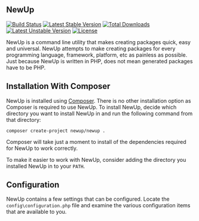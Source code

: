 ## NewUp

[![Build Status](https://travis-ci.org/newup/core.svg)](https://travis-ci.org/newup/core)
[![Latest Stable Version](https://poser.pugx.org/newup/newup/v/stable.svg)](https://packagist.org/packages/newup/newup)
[![Total Downloads](https://poser.pugx.org/newup/newup/downloads.svg)](https://packagist.org/packages/newup/newup)
[![Latest Unstable Version](https://poser.pugx.org/newup/newup/v/unstable.svg)](https://packagist.org/packages/newup/newup)
[![License](https://poser.pugx.org/newup/newup/license.svg)](https://packagist.org/packages/newup/newup)

NewUp is a command line utility that makes creating packages quick, easy and universal. NewUp attempts to make creating packages for every programming language, framework, platform, etc as painless as possible. Just because NewUp is written in PHP, does not mean generated packages have to be PHP.

## Installation With Composer

NewUp is installed using [Composer](https://getcomposer.org/). There is no other installation option as Composer is required to use NewUp. To install NewUp, decide which directory you want to install NewUp in and run the following command from that directory:

~~~
composer create-project newup/newup .
~~~

Composer will take just a moment to install of the dependencies required for NewUp to work correctly.

To make it easier to work with NewUp, consider adding the directory you installed NewUp in to your `PATH`.

## Configuration

NewUp contains a few settings that can be configured. Locate the `config\configuration.php` file and examine the various configuration items that are available to you.